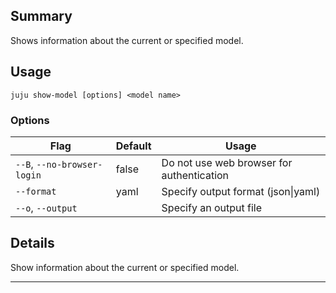 
## Summary
Shows information about the current or specified model.

## Usage
```juju show-model [options] <model name>```

### Options
| Flag | Default | Usage |
| --- | --- | --- |
| `--B`, `--no-browser-login` | false | Do not use web browser for authentication |
| `--format` | yaml | Specify output format (json&#x7c;yaml) |
| `--o`, `--output` |  | Specify an output file |

## Details
Show information about the current or specified model.

---

